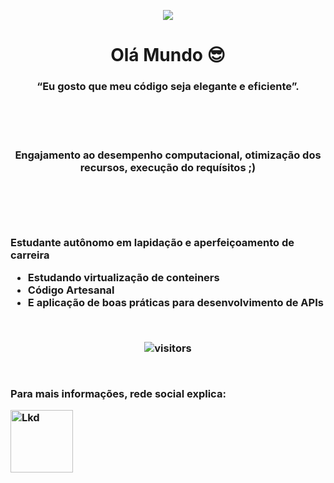<p align="center">
  <img src="https://c.tenor.com/LDuF2jVabwoAAAAC/banner-welcome.gif">
</p>

<h1 align="center"> Olá Mundo 😎</h1>

<h3 align="center"> “Eu gosto que meu código seja elegante e eficiente”. </h3>
<br> <br> <br>
<h3 align="center"> Engajamento ao desempenho computacional, otimização dos recursos, execução do requísitos ;)  <h3>

<br>

<br> <br>
Estudante autônomo em lapidação e aperfeiçoamento de carreira
 * Estudando virtualização de conteiners
 * Código Artesanal
 * E aplicação de boas práticas para desenvolvimento de APIs

<BR>

<p align="center">
    <img align="center" alt="visitors" src="https://profile-counter.glitch.me/Mr-Sena/count.svg" />
</p>

<BR>

Para mais informações, rede social explica: 

<a href="https://www.linkedin.com/in/jo%C3%A3o-pedro-sena-64a3b11a0/"><img src="https://logospng.org/download/linkedin/logo-linkedin-1536.png" alt="Lkd" width="100" height="100"/></a>
